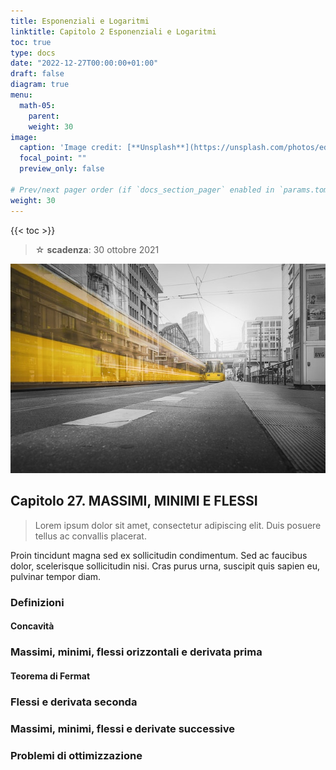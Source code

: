 ```yaml
---
title: Esponenziali e Logaritmi
linktitle: Capitolo 2 Esponenziali e Logaritmi
toc: true
type: docs
date: "2022-12-27T00:00:00+01:00"
draft: false
diagram: true
menu:
  math-05:
    parent: 
    weight: 30
image:
  caption: 'Image credit: [**Unsplash**](https://unsplash.com/photos/edJCx-EOLxY)'
  focal_point: ""
  preview_only: false

# Prev/next pager order (if `docs_section_pager` enabled in `params.toml`)
weight: 30
---
```


{{< toc >}}


> ☆ **scadenza**: 30 ottobre 2021

<img src="cap3_featured.jpg" width="1200" />

## Capitolo 27. MASSIMI, MINIMI E FLESSI

>Lorem ipsum dolor sit amet, consectetur adipiscing elit. Duis posuere tellus ac convallis placerat.

Proin tincidunt magna sed ex sollicitudin condimentum. Sed ac faucibus dolor, scelerisque sollicitudin nisi. Cras purus urna, suscipit quis sapien eu, pulvinar tempor diam.

### Definizioni

#### Concavità


### Massimi, minimi, flessi orizzontali e derivata prima

#### Teorema di Fermat
### Flessi e derivata seconda

### Massimi, minimi, flessi e derivate successive

### Problemi di ottimizzazione





